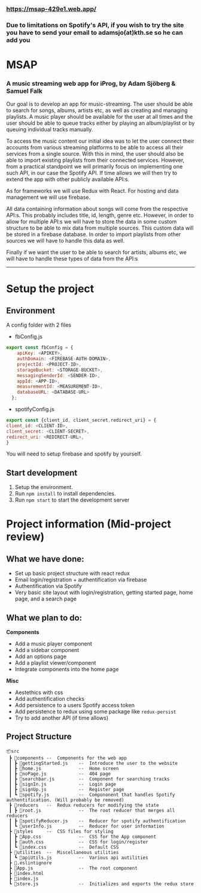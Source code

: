 ### https://msap-429e1.web.app/

### Due to limitations on Spotify's API, if you wish to try the site you have to send your email to adamsjo(at)kth.se so he can add you

# MSAP
### A music streaming web app for iProg, by Adam Sjöberg & Samuel Falk

Our goal is to develop an app for music-streaming. The user should be able to search
for songs, albums, artists etc, as well as creating and managing playlists. A music player
should be available for the user at all times and the user should be able to queue tracks
either by playing an album/playlist or by queuing individual tracks manually.

To access the music content our initial idea was to let the user connect their accounts
from various streaming platforms to be able to access all their services from a single
source. With this in mind, the user should also be able to import existing playlists from
their connected services. However, from a practical standpoint we will primarily focus
on implementing one such API, in our case the Spotify API. If time allows we will then
try to extend the app with other publicly available API:s.

As for frameworks we will use Redux with React. For hosting and data management we
will use firebase.

All data containing information about songs will come from the respective API:s. This
probably includes title, id, length, genre etc. However, in order to allow for multiple
API:s we will have to store the data in some custom structure to be able to mix data
from multiple sources. This custom data will be stored in a firebase database. In order
to import playlists from other sources we will have to handle this data as well.

Finally if we want the user to be able to search for artists, albums etc, we will have to
handle these types of data from the API:s

-------------------------
# Setup the project 
## Environment
A config folder with 2 files
- fbConfig.js 
```js
export const fbConfig = {
    apiKey: <APIKEY>,
    authDomain: <FIREBASE-AUTH-DOMAIN>,
    projectId: <PROJECT-ID>,
    storageBucket: <STORAGE-BUCKET>,
    messagingSenderId: <SENDER-ID>,
    appId: <APP-ID>,
    measurementId: <MEASUREMENT-ID>,
    databaseURL: <DATABASE-URL>
  };
```
- spotifyConfig.js 
```js
export const {client_id, client_secret,redirect_uri} = {
client_id: <CLIENT-ID>,
client_secret: <CLIENT-SECRET>,
redirect_uri: <REDIRECT-URL>,
}
```
You will need to setup firebase and spotify by yourself.

## Start development
1. Setup the environment.
2. Run `npm install` to install dependencies.
3. Run `npm start` to start the development server

# Project information (Mid-project review)
## What we have done:

- Set up basic project structure with react redux
- Email login/registration + authentification via firebase
- Authentification via Spotify
- Very basic site layout with login/registration, getting started page, home page, and a search page


## What we plan to do:

**Components**
- Add a music player component
- Add a sidebar component
- Add an options page
- Add a playlist viewer/component
- Integrate components into the home page

**Misc**
- Aestethics with css
- Add authentification checks
- Add persistence to a users Spotify access token
- Add persistence to redux using some package like `redux-persist`
- Try to add another API (if time allows)

## Project Structure
```
📦src
 ┣ 📂components --  Components for the web app
 ┃ ┣ 📜gettingStarted.js    --  Introduce the user to the website
 ┃ ┣ 📜home.js              --  Home screen
 ┃ ┣ 📜noPage.js            --  404 page
 ┃ ┣ 📜searchbar.js         --  Component for searching tracks
 ┃ ┣ 📜signIn.js            --  Login page
 ┃ ┣ 📜signUp.js            --  Register page
 ┃ ┗ 📜spotify.js           --  Compononent that handles Spotify authentification. (Will probably be removed)
 ┣ 📂reducers   --  Redux reducers for modifying the state
 ┃ ┣ 📜root.js              --  The root reducer that merges all reducers
 ┃ ┣ 📜spotifyReducer.js    --  Reducer for spotify authentification
 ┃ ┗ 📜userInfo.js          --  Reducer for user information
 ┣ 📂styles     --  CSS files for styling
 ┃ ┣ 📜App.css              --  CSS for the App component
 ┃ ┣ 📜auth.css             --  CSS for login/register
 ┃ ┗ 📜index.css            --  Default CSS
 ┣ 📂utilities  --  Miscellaneous utilities
 ┃ ┗ 📜apiUtils.js          --  Various api autilities 
 ┣ 📜.eslintignore
 ┣ 📜App.js                 --  The root component
 ┣ 📜index.html
 ┣ 📜index.js
 ┗ 📜store.js               --  Initializes and exports the redux store
 ```
